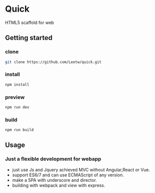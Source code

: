 # Quick
HTML5 scaffold for web

## Getting started

### clone
```bash
git clone https://github.com/Leotw/quick.git
```
### install

```bash
npm install
```
### preview 
```bash
npm run dev
```
### build
```bash
npm run build
```

## Usage
### Just a flexible development for webapp
- just use Js and Jquery achieved MVC without Angular,React or Vue.
- support ES6/7 and can use ECMAScript of any version.
- make a SPA with underscore and director.
- building with webpack and view with express.
